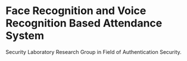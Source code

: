 # Face Recognition and Voice Recognition Based Attendance System
Security Laboratory Research Group in Field of  Authentication Security.
